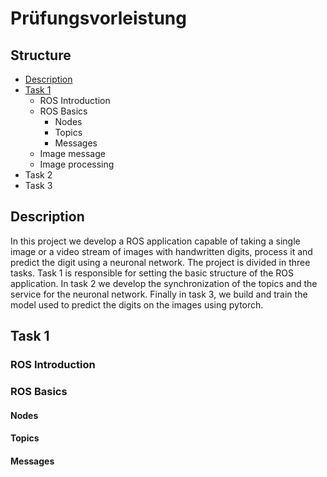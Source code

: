 # Prüfungsvorleistung

## Structure

* [Description](#description)
* [Task 1](#task-1)
  * ROS Introduction
  * ROS Basics
    * Nodes
    * Topics
    * Messages
  * Image message
  * Image processing
* Task 2
* Task 3



## Description

In this project we develop a ROS application capable of taking a single image or a video stream of images with handwritten digits, process it and predict the digit using a neuronal network. The project is divided in three tasks. Task 1 is responsible for setting the basic structure of the ROS application. In task 2 we develop the synchronization of the topics and the service for the neuronal network. Finally in task 3, we build and train the model used to predict the digits on the images using pytorch.

## Task 1

### ROS Introduction

### ROS Basics

#### Nodes

#### Topics

#### Messages

